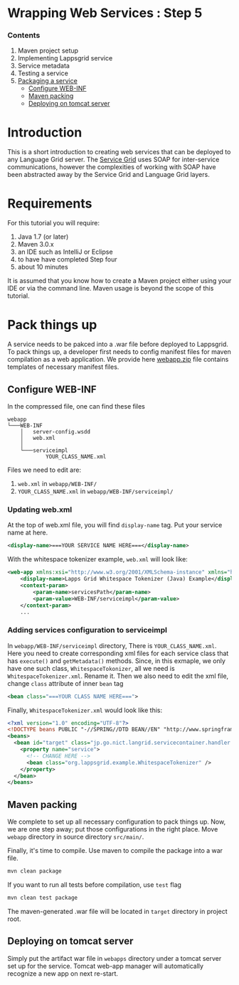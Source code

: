 Wrapping Web Services : Step 5
=====================

### Contents

1. Maven project setup
1. Implementing Lappsgrid service
1. Service metadata
1. Testing a service
1. [Packaging a service](#pack-things-up)
    - [Configure WEB-INF](cConfigure-web-inf)
    - [Maven packing](#maven-packing)
    - [Deploying on tomcat server](#deploying-on-tomcat-server)

# Introduction

This is a short introduction to creating web services that can be deployed to
any Language Grid server.  The [Service Grid](http://servicegrid.net/en/index.html) uses
SOAP for inter-service communications, however the complexities of working with SOAP
have been abstracted away by the Service Grid and Language Grid layers.

# Requirements

For this tutorial you will require:

1. Java 1.7 (or later)
1. Maven 3.0.x
1. an IDE such as IntelliJ or Eclipse
1. to have have completed Step four
1. about 10 minutes

It is assumed that you know how to create a Maven project either using your IDE or via the command line.  Maven usage is beyond the scope of this tutorial.

# Pack things up

A service needs to be pakced into a .war file before deployed to Lappsgrid. 
To pack things up, a developer first needs to config manifest files for maven compilation as a web application.
We provide here [webapp.zip](https://github.com/lapps/org.lappsgrid.example.java.whitespacetokenizer/blob/Step5-Packaing/webapp.zip)
 file contains templates of necessary manifest files.

## Configure WEB-INF

In the compressed file, one can find these files

```
webapp
└───WEB-INF
    │   server-config.wsdd
    │   web.xml
    │
    └───serviceimpl
            YOUR_CLASS_NAME.xml
```

Files we need to edit are:

1. `web.xml` in `webapp/WEB-INF/`
1. `YOUR_CLASS_NAME.xml` in `webapp/WEB-INF/serviceimpl/`

### Updating web.xml

At the top of web.xml file, you will find `display-name` tag. Put your service name at here.

```xml
<display-name>===YOUR SERVICE NAME HERE===</display-name>
```

With the whitespace tokenizer example, `web.xml` will look like:

```xml
<web-app xmlns:xsi="http://www.w3.org/2001/XMLSchema-instance" xmlns="http://java.sun.com/xml/ns/javaee" xmlns:web="http://java.sun.com/xml/ns/javaee/web-app_2_5.xsd" xsi:schemaLocation="http://java.sun.com/xml/ns/javaee http://java.sun.com/xml/ns/javaee/web-app_2_5.xsd" id="WebApp_ID" version="2.5">
    <display-name>Lapps Grid Whitespace Tokenizer (Java) Example</display-name>
    <context-param>
        <param-name>servicesPath</param-name>
        <param-value>WEB-INF/serviceimpl</param-value>
    </context-param>
    ...
```

### Adding services configuration to serviceimpl

In `webapp/WEB-INF/serviceimpl` directory, There is `YOUR_CLASS_NAME.xml`. 
Here you need to create corresponding xml files for each service class that has `execute()` and `getMetadata()` methods.
Since, in this exmaple, we only have one such class, `WhitespaceTokonizer`, all we need is `WhitespaceTokenizer.xml`. Rename it.
Then we also need to edit the xml file, change `class` attribute of inner `bean` tag

```xml
<bean class="===YOUR CLASS NAME HERE===">
```

Finally, `WhitespaceTokenizer.xml` would look like this:

```xml
<?xml version="1.0" encoding="UTF-8"?>
<!DOCTYPE beans PUBLIC "-//SPRING//DTD BEAN//EN" "http://www.springframework.org/dtd/spring-beans.dtd">
<beans>
  <bean id="target" class="jp.go.nict.langrid.servicecontainer.handler.TargetServiceFactory" >
    <property name="service">
      <!-- CHANGE HERE -->
      <bean class="org.lappsgrid.example.WhitespaceTokenizer" />
    </property>
  </bean>
</beans>
```

## Maven packing

We complete to set up all necessary configuration to pack things up. 
Now, we are one step away; put those configurations in the right place. 
Move `webapp` directory in source directory `src/main/`.

Finally, it's time to compile. Use maven to compile the package into a war file.

```bash
mvn clean package
```

If you want to run all tests before compilation, use `test` flag

```bash
mvn clean test package
```
The maven-generated .war file will be located in `target` directory in project root.

## Deploying on tomcat server

Simply put the artifact war file in `webapps` directory under a tomcat server set up for the service. Tomcat web-app manager will automatically recognize a new app on next re-start.



